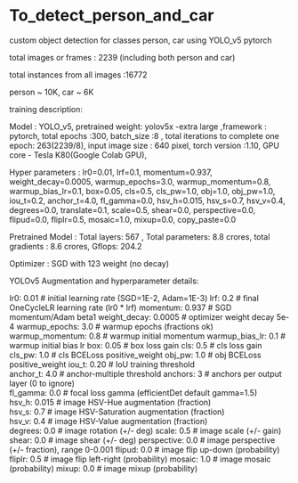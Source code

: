 # To_detect_person_and_car
custom object detection for classes person, car using YOLO_v5 pytorch

total images or frames : 2239 (including both person and car)


total instances from all images :16772

person ~ 10K, car ~ 6K

training description:

Model : YOLO_v5, pretrained weight: yolov5x -extra large ,framework : pytorch, total epochs :300, batch_size :8 , total iterations to complete one epoch: 263(2239/8),
 input image size : 640 pixel, torch version :1.10, GPU core - Tesla K80(Google Colab GPU), 
 
 Hyper parameters : lr0=0.01, lrf=0.1, momentum=0.937, weight_decay=0.0005, warmup_epochs=3.0, warmup_momentum=0.8, warmup_bias_lr=0.1, box=0.05, cls=0.5, cls_pw=1.0, obj=1.0, obj_pw=1.0, iou_t=0.2, anchor_t=4.0, fl_gamma=0.0, hsv_h=0.015, hsv_s=0.7, hsv_v=0.4, degrees=0.0, translate=0.1, scale=0.5, shear=0.0, perspective=0.0, flipud=0.0, fliplr=0.5, mosaic=1.0, mixup=0.0, copy_paste=0.0
 
 Pretrained Model : Total layers: 567 , Total parameters: 8.8 crores, total gradients : 8.6 crores, Gflops: 204.2
 
 Optimizer : SGD with 123 weight (no decay)
 
 YOLOv5 Augmentation and hyperparameter details:

lr0: 0.01  # initial learning rate (SGD=1E-2, Adam=1E-3)
lrf: 0.2  # final OneCycleLR learning rate (lr0 * lrf)
momentum: 0.937  # SGD momentum/Adam beta1
weight_decay: 0.0005  # optimizer weight decay 5e-4
warmup_epochs: 3.0  # warmup epochs (fractions ok)
warmup_momentum: 0.8  # warmup initial momentum
warmup_bias_lr: 0.1  # warmup initial bias lr
box: 0.05  # box loss gain
cls: 0.5  # cls loss gain
cls_pw: 1.0  # cls BCELoss positive_weight
obj_pw: 1.0  # obj BCELoss positive_weight 
iou_t: 0.20  # IoU training threshold  
anchor_t: 4.0  # anchor-multiple threshold 
anchors: 3  # anchors per output layer (0 to ignore)  
fl_gamma: 0.0  # focal loss gamma (efficientDet default gamma=1.5)  
hsv_h: 0.015  # image HSV-Hue augmentation (fraction)  
hsv_s: 0.7  # image HSV-Saturation augmentation (fraction)  
hsv_v: 0.4  # image HSV-Value augmentation (fraction)  
degrees: 0.0  # image rotation (+/- deg) 
scale: 0.5  # image scale (+/- gain)
shear: 0.0  # image shear (+/- deg)
perspective: 0.0  # image perspective (+/- fraction), range 0-0.001
flipud: 0.0  # image flip up-down (probability) 
fliplr: 0.5  # image flip left-right (probability) 
mosaic: 1.0  # image mosaic (probability) 
mixup: 0.0  # image mixup (probability)
 

